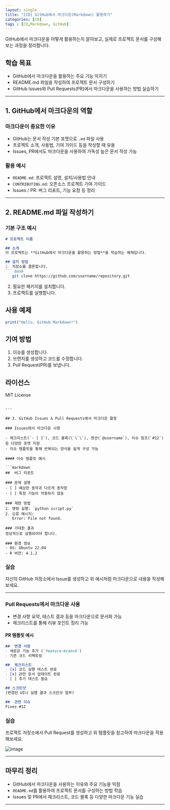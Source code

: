 ```yaml
---
layout: single
title: "[CD] GitHub에서 마크다운(Markdown) 활용하기" 
categories: [CD]
tags : [CD,Markdown, GitHub]
---
```


GitHub에서 마크다운을 어떻게 활용하는지 알아보고, 실제로 프로젝트 문서를 구성해보는 과정을 정리합니다.

## 학습 목표

- GitHub에서 마크다운을 활용하는 주요 기능 익히기  
- README.md 파일을 작성하여 프로젝트 문서 구성하기  
- GitHub Issues와 Pull Requests(PR)에서 마크다운을 사용하는 방법 실습하기  

---

## 1. GitHub에서 마크다운의 역할

### 마크다운이 중요한 이유

- GitHub는 문서 작성 기본 포맷으로 `.md` 파일 사용  
- 프로젝트 소개, 사용법, 기여 가이드 등을 작성할 때 유용  
- Issues, PR에서도 마크다운을 사용하여 가독성 높은 문서 작성 가능  

### 활용 예시

- `README.md`: 프로젝트 설명, 설치/사용법 안내  
- `CONTRIBUTING.md`: 오픈소스 프로젝트 기여 가이드  
- Issues / PR: 버그 리포트, 기능 요청 등 정리  

---

## 2. README.md 파일 작성하기

### 기본 구조 예시

```markdown
# 프로젝트 이름

## 소개
이 프로젝트는 **GitHub에서 마크다운을 활용하는 방법**을 학습하는 예제입니다.

## 설치 방법
1. 저장소를 클론합니다.
``` bash
   git clone https://github.com/username/repository.git
```
2. 필요한 패키지를 설치합니다.
3. 프로젝트를 실행합니다.

## 사용 예제
```r
print("Hello, GitHub Markdown!")
```

## 기여 방법
1. 이슈를 생성합니다.
2. 브랜치를 생성하고 코드를 수정합니다.
3. Pull Request(PR)를 보냅니다.

## 라이선스
MIT License

```

---

## 3. GitHub Issues & Pull Requests에서 마크다운 활용

### Issues에서 마크다운 사용

- 체크리스트(`- [ ]`), 코드 블록(\`\`\`), 멘션(`@username`), 이슈 참조(`#12`) 등 다양한 포맷 지원  
- 이슈 템플릿을 통해 반복되는 양식을 쉽게 구성 가능  

#### 이슈 템플릿 예시

```markdown
##  버그 리포트

### 문제 설명
- [ ] 예상한 동작과 다르게 동작함
- [ ] 특정 기능이 작동하지 않음

### 재현 방법
1. 명령 실행: `python script.py`
2. 오류 메시지:
   Error: File not found.

### 기대한 결과
정상적으로 실행되어야 합니다.

### 환경 정보
- OS: Ubuntu 22.04
- R 버전: 4.1.2
```

### 실습

자신의 GitHub 저장소에서 Issue를 생성하고 위 예시처럼 마크다운으로 내용을 작성해보세요.

---

### Pull Requests에서 마크다운 사용

- 변경 사항 요약, 테스트 결과 등을 마크다운으로 문서화 가능  
- 체크리스트를 통해 리뷰 포인트 정리 가능  

####  PR 템플릿 예시

```markdown
##  변경 사항
- 새로운 기능 추가 (`feature-branch`)
- 기존 코드 리팩토링

##  체크리스트
- [x] 코드 실행 테스트 완료
- [x] 관련 문서 업데이트 완료
- [ ] 추가 테스트 필요

## 스크린샷
(변경된 UI나 실행 결과 스크린샷 첨부)

##  관련 이슈
Fixes #12
```

###  실습

프로젝트 저장소에서 Pull Request를 생성하고 위 템플릿을 참고하여 마크다운을 적용해보세요.

![image](https://github.com/user-attachments/assets/bf1b0b9a-765b-4247-abb0-5296614ee7c3)


---

## 마무리 정리

- GitHub에서 마크다운을 사용하는 이유와 주요 기능을 익힘  
- `README.md`를 활용하여 프로젝트 문서를 구성하는 방법 학습  
- Issues 및 PR에서 체크리스트, 코드 블록 등 다양한 마크다운 기능 실습  

---
